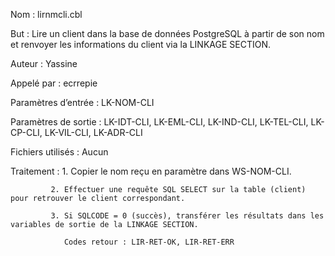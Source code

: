 Nom : lirnmcli.cbl

But : Lire un client dans la base de données PostgreSQL à partir de son nom et renvoyer les informations du client via la LINKAGE SECTION.

Auteur : Yassine

Appelé par : ecrrepie

Paramètres d’entrée : LK-NOM-CLI 

Paramètres de sortie : LK-IDT-CLI, LK-EML-CLI, LK-IND-CLI, LK-TEL-CLI, LK-CP-CLI, LK-VIL-CLI, LK-ADR-CLI

Fichiers utilisés : Aucun

Traitement : 1. Copier le nom reçu en paramètre dans WS-NOM-CLI.

             2. Effectuer une requête SQL SELECT sur la table (client) pour retrouver le client correspondant.

             3. Si SQLCODE = 0 (succès), transférer les résultats dans les variables de sortie de la LINKAGE SECTION.

                Codes retour : LIR-RET-OK, LIR-RET-ERR